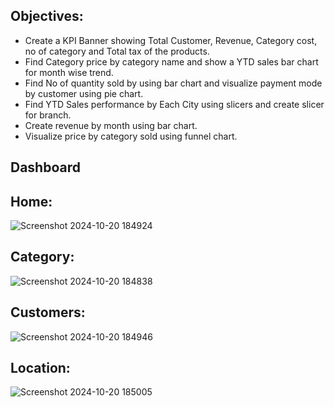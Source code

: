 ## Objectives:
- Create a KPI Banner showing Total Customer, Revenue, Category cost, no of category and Total tax of the products.
- Find Category price by category name and show a YTD sales bar chart for month wise trend.
- Find No of quantity sold by using bar chart and visualize payment mode by customer using pie chart.
- Find YTD Sales performance by Each City using slicers and create slicer for branch.
- Create revenue by month using bar chart.
- Visualize price by category sold using funnel chart.
## Dashboard
## Home:
![Screenshot 2024-10-20 184924](https://github.com/user-attachments/assets/881e1e94-85dc-4d94-af6a-4101254ee9d0)

## Category:
![Screenshot 2024-10-20 184838](https://github.com/user-attachments/assets/f03c386e-af6e-48ce-a87f-1b9fd0ff20a9)

## Customers:
![Screenshot 2024-10-20 184946](https://github.com/user-attachments/assets/c3f1eb2d-9c70-475c-bbac-00f521856ffb)

## Location:
![Screenshot 2024-10-20 185005](https://github.com/user-attachments/assets/98cfee9d-5437-47f7-b09c-08038505c455)

